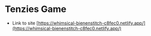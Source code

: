 # Tenzies Game
 
- Link to site [https://whimsical-bienenstitch-c8fec0.netlify.app/](https://whimsical-bienenstitch-c8fec0.netlify.app/)
